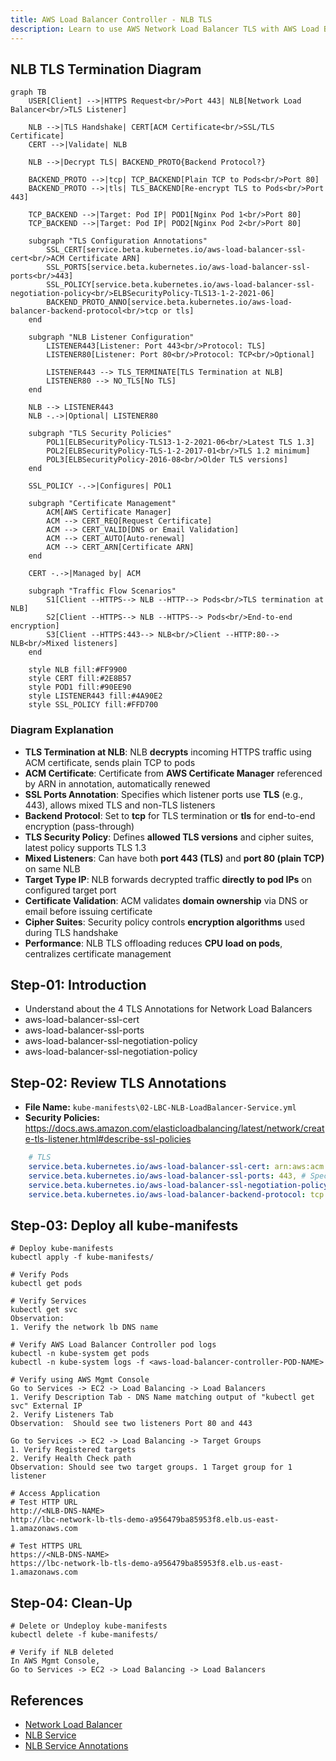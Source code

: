 ```yaml
---
title: AWS Load Balancer Controller - NLB TLS
description: Learn to use AWS Network Load Balancer TLS with AWS Load Balancer Controller
---
```


## NLB TLS Termination Diagram

```mermaid
graph TB
    USER[Client] -->|HTTPS Request<br/>Port 443| NLB[Network Load Balancer<br/>TLS Listener]
    
    NLB -->|TLS Handshake| CERT[ACM Certificate<br/>SSL/TLS Certificate]
    CERT -->|Validate| NLB
    
    NLB -->|Decrypt TLS| BACKEND_PROTO{Backend Protocol?}
    
    BACKEND_PROTO -->|tcp| TCP_BACKEND[Plain TCP to Pods<br/>Port 80]
    BACKEND_PROTO -->|tls| TLS_BACKEND[Re-encrypt TLS to Pods<br/>Port 443]
    
    TCP_BACKEND -->|Target: Pod IP| POD1[Nginx Pod 1<br/>Port 80]
    TCP_BACKEND -->|Target: Pod IP| POD2[Nginx Pod 2<br/>Port 80]
    
    subgraph "TLS Configuration Annotations"
        SSL_CERT[service.beta.kubernetes.io/aws-load-balancer-ssl-cert<br/>ACM Certificate ARN]
        SSL_PORTS[service.beta.kubernetes.io/aws-load-balancer-ssl-ports<br/>443]
        SSL_POLICY[service.beta.kubernetes.io/aws-load-balancer-ssl-negotiation-policy<br/>ELBSecurityPolicy-TLS13-1-2-2021-06]
        BACKEND_PROTO_ANNO[service.beta.kubernetes.io/aws-load-balancer-backend-protocol<br/>tcp or tls]
    end
    
    subgraph "NLB Listener Configuration"
        LISTENER443[Listener: Port 443<br/>Protocol: TLS]
        LISTENER80[Listener: Port 80<br/>Protocol: TCP<br/>Optional]
        
        LISTENER443 --> TLS_TERMINATE[TLS Termination at NLB]
        LISTENER80 --> NO_TLS[No TLS]
    end
    
    NLB --> LISTENER443
    NLB -.->|Optional| LISTENER80
    
    subgraph "TLS Security Policies"
        POL1[ELBSecurityPolicy-TLS13-1-2-2021-06<br/>Latest TLS 1.3]
        POL2[ELBSecurityPolicy-TLS-1-2-2017-01<br/>TLS 1.2 minimum]
        POL3[ELBSecurityPolicy-2016-08<br/>Older TLS versions]
    end
    
    SSL_POLICY -.->|Configures| POL1
    
    subgraph "Certificate Management"
        ACM[AWS Certificate Manager]
        ACM --> CERT_REQ[Request Certificate]
        ACM --> CERT_VALID[DNS or Email Validation]
        ACM --> CERT_AUTO[Auto-renewal]
        ACM --> CERT_ARN[Certificate ARN]
    end
    
    CERT -.->|Managed by| ACM
    
    subgraph "Traffic Flow Scenarios"
        S1[Client --HTTPS--> NLB --HTTP--> Pods<br/>TLS termination at NLB]
        S2[Client --HTTPS--> NLB --HTTPS--> Pods<br/>End-to-end encryption]
        S3[Client --HTTPS:443--> NLB<br/>Client --HTTP:80--> NLB<br/>Mixed listeners]
    end
    
    style NLB fill:#FF9900
    style CERT fill:#2E8B57
    style POD1 fill:#90EE90
    style LISTENER443 fill:#4A90E2
    style SSL_POLICY fill:#FFD700
```

### Diagram Explanation

- **TLS Termination at NLB**: NLB **decrypts** incoming HTTPS traffic using ACM certificate, sends plain TCP to pods
- **ACM Certificate**: Certificate from **AWS Certificate Manager** referenced by ARN in annotation, automatically renewed
- **SSL Ports Annotation**: Specifies which listener ports use **TLS** (e.g., 443), allows mixed TLS and non-TLS listeners
- **Backend Protocol**: Set to **tcp** for TLS termination or **tls** for end-to-end encryption (pass-through)
- **TLS Security Policy**: Defines **allowed TLS versions** and cipher suites, latest policy supports TLS 1.3
- **Mixed Listeners**: Can have both **port 443 (TLS)** and **port 80 (plain TCP)** on same NLB
- **Target Type IP**: NLB forwards decrypted traffic **directly to pod IPs** on configured target port
- **Certificate Validation**: ACM validates **domain ownership** via DNS or email before issuing certificate
- **Cipher Suites**: Security policy controls **encryption algorithms** used during TLS handshake
- **Performance**: NLB TLS offloading reduces **CPU load on pods**, centralizes certificate management

## Step-01: Introduction
- Understand about the 4 TLS Annotations for Network Load Balancers
- aws-load-balancer-ssl-cert
- aws-load-balancer-ssl-ports
- aws-load-balancer-ssl-negotiation-policy
- aws-load-balancer-ssl-negotiation-policy

## Step-02: Review TLS Annotations
- **File Name:** `kube-manifests\02-LBC-NLB-LoadBalancer-Service.yml`
- **Security Policies:** https://docs.aws.amazon.com/elasticloadbalancing/latest/network/create-tls-listener.html#describe-ssl-policies
```yaml
    # TLS
    service.beta.kubernetes.io/aws-load-balancer-ssl-cert: arn:aws:acm:us-east-1:180789647333:certificate/d86de939-8ffd-410f-adce-0ce1f5be6e0d
    service.beta.kubernetes.io/aws-load-balancer-ssl-ports: 443, # Specify this annotation if you need both TLS and non-TLS listeners on the same load balancer
    service.beta.kubernetes.io/aws-load-balancer-ssl-negotiation-policy: ELBSecurityPolicy-TLS13-1-2-2021-06
    service.beta.kubernetes.io/aws-load-balancer-backend-protocol: tcp 
```


## Step-03: Deploy all kube-manifests
```t
# Deploy kube-manifests
kubectl apply -f kube-manifests/

# Verify Pods
kubectl get pods

# Verify Services
kubectl get svc
Observation: 
1. Verify the network lb DNS name

# Verify AWS Load Balancer Controller pod logs
kubectl -n kube-system get pods
kubectl -n kube-system logs -f <aws-load-balancer-controller-POD-NAME>

# Verify using AWS Mgmt Console
Go to Services -> EC2 -> Load Balancing -> Load Balancers
1. Verify Description Tab - DNS Name matching output of "kubectl get svc" External IP
2. Verify Listeners Tab
Observation:  Should see two listeners Port 80 and 443

Go to Services -> EC2 -> Load Balancing -> Target Groups
1. Verify Registered targets
2. Verify Health Check path
Observation: Should see two target groups. 1 Target group for 1 listener

# Access Application
# Test HTTP URL
http://<NLB-DNS-NAME>
http://lbc-network-lb-tls-demo-a956479ba85953f8.elb.us-east-1.amazonaws.com

# Test HTTPS URL
https://<NLB-DNS-NAME>
https://lbc-network-lb-tls-demo-a956479ba85953f8.elb.us-east-1.amazonaws.com
```

## Step-04: Clean-Up
```t
# Delete or Undeploy kube-manifests
kubectl delete -f kube-manifests/

# Verify if NLB deleted 
In AWS Mgmt Console, 
Go to Services -> EC2 -> Load Balancing -> Load Balancers
```

## References
- [Network Load Balancer](https://docs.aws.amazon.com/eks/latest/userguide/network-load-balancing.html)
- [NLB Service](https://kubernetes-sigs.github.io/aws-load-balancer-controller/v2.4/guide/service/nlb/)
- [NLB Service Annotations](https://kubernetes-sigs.github.io/aws-load-balancer-controller/v2.4/guide/service/annotations/)

